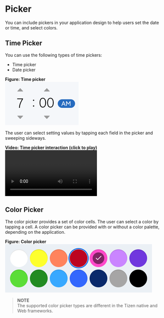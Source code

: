 # Picker

You can include pickers in your application design to help users set the date or time, and select colors.

## Time Picker
You can use the following types of time pickers:

-   Time picker
-   Date picker

**Figure: Time picker**  
<img alt="" height="141" src="media/tizen-lite-ux-design-guide_designlibrary_v1.1_140922_core_26.png" width="240" />

The user can select setting values by tapping each field in the picker and sweeping sideways.

**Video: Time picker interaction (click to play)**
<video controls>
  <source src="media/designlibrary_03.mp4" type=video/mp4>
</video>

## Color Picker
The color picker provides a set of color cells. The user can select a color by tapping a cell. A color picker can be provided with or without a color palette, depending on the application.

**Figure: Color picker**  
<img alt="" height="158" src="media/tizen-lite-ux-design-guide_designlibrary_v1.1_140922_core_28.png" width="480" />

> **NOTE**  
> The supported color picker types are different in the Tizen native and Web frameworks.

